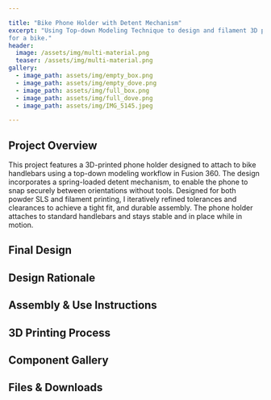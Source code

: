 ```yaml
---

title: "Bike Phone Holder with Detent Mechanism"
excerpt: "Using Top-down Modeling Technique to design and filament 3D print a phone holder
for a bike."
header:
  image: /assets/img/multi-material.png
  teaser: /assets/img/multi-material.png
gallery:
  - image_path: assets/img/empty_box.png
  - image_path: assets/img/empty_dove.png
  - image_path: assets/img/full_box.png
  - image_path: assets/img/full_dove.png
  - image_path: assets/img/IMG_5145.jpeg

---
```

## Project Overview
This project features a 3D-printed phone holder designed to attach to bike handlebars using a top-down modeling workflow in Fusion 360. The design incorporates a spring-loaded detent mechanism, to enable the phone to snap securely between orientations without tools. Designed for both powder SLS and filament printing, I iteratively refined tolerances and clearances to achieve a tight fit, and durable assembly. The phone holder attaches to standard handlebars and stays stable and in place while in motion.

## Final Design
## Design Rationale
## Assembly & Use Instructions
## 3D Printing Process
## Component Gallery
## Files & Downloads
